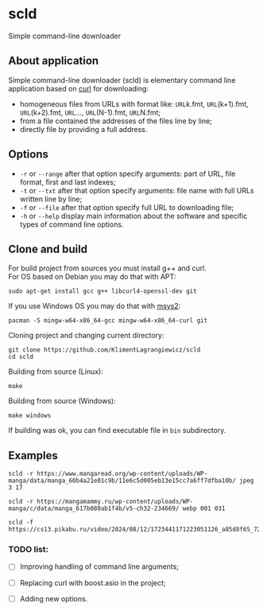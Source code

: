 # scld
Simple command-line downloader

## About application
Simple command-line downloader (scld) is elementary command line application based on [curl](https://github.com/curl/curl) for downloading:
 + homogeneous files from URLs with format like: `URL`k.fmt, `URL`(k+1).fmt, `URL`(k+2).fmt, `URL`..., `URL`(N-1).fmt, `URL`N.fmt;  
 + from a file contained the addresses of the files line by line;  
 + directly file by providing a full address.

## Options
 + `-r` or `--range` after that option specify arguments: part of URL, file format, first and last indexes;  
 + `-t` or `--txt` after that option specify arguments: file name with full URLs written line by line;  
 + `-f` or `--file` after that option specify full URL to downloading file;  
 + `-h` or `--help` display main information about the software and specific types of command line options.
 
## Clone and build
For build project from sources you must install g++ and curl.  
For OS based on Debian you may do that with APT:  
```
sudo apt-get install gcc g++ libcurl4-openssl-dev git
```
If you use Windows OS you may do that with [msys2](https://www.msys2.org/):  
```
pacman -S mingw-w64-x86_64-gcc mingw-w64-x86_64-curl git
```
Cloning project and changing current directory:  
```
git clone https://github.com/KlimentLagrangiewicz/scld
cd scld
```
Building from source (Linux):  
```
make
```
Building from source (Windows):  
```
make windows
```
If building was ok, you can find executable file in `bin` subdirectory.  

## Examples
```
scld -r https://www.mangaread.org/wp-content/uploads/WP-manga/data/manga_60b4a21e01c9b/11e6c5d005eb13e15cc7a6ff7dfba10b/ jpeg 3 17
```
```
scld -r https://mangamammy.ru/wp-content/uploads/WP-manga/c/data/manga_617b080ab1f4b/v5-ch32-234669/ webp 001 031
```
```
scld -f https://cs13.pikabu.ru/video/2024/08/12/1723441171223051126_a85d8f65_720x720.webm
```

### TODO list:
- [ ] Improving handling of command line arguments;
- [ ] Replacing curl with boost.asio in the project;
- [ ] Adding new options.

